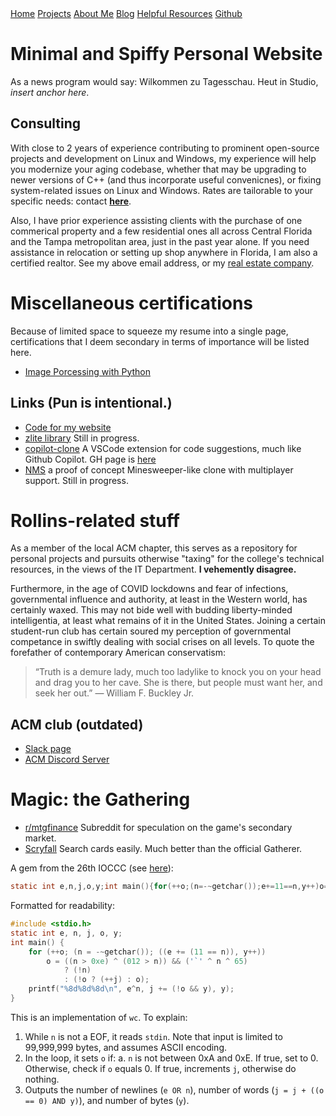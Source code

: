 <base href="https://clin1234.github.io/">
<nav>
      <a href="index.html">Home</a>
      <a href="projects/index.html">Projects</a>
      <a href="aboutme.html">About Me</a>
      <a href="blog/index.html">Blog</a>
      <a href="resources.html">Helpful Resources</a>
      <a href="https://github.com/clin1234/">Github</a>
</nav>

# Minimal and Spiffy Personal Website

As a news program would say: Wilkommen zu Tagesschau. Heut in Studio, _insert anchor here_.

## Consulting

With close to 2 years of experience contributing to prominent open-source projects and development on Linux and Windows, my experience will help you
 modernize your aging codebase, whether that may be upgrading to newer versions of C++ (and thus incorporate useful convenicnes), or fixing system-related issues
  on Linux and Windows. Rates are tailorable to your specific needs: contact **[here](mailto:clin@rollins.edu)**.

Also, I have prior experience assisting clients with the purchase of one commerical property and a few residential ones all across Central Florida and 
the Tampa metropolitan area, just in the past year alone. If you need assistance in relocation or setting up shop anywhere in Florida, I am also a certified realtor. See my above email address, or
 my [real estate company](https://www.baystreetgroupfl.com/).

# Miscellaneous certifications

Because of limited space to squeeze my resume into a single page, certifications that I deem secondary in terms of importance will be listed here.

* [Image Porcessing with Python](https://www.datacamp.com/statement-of-accomplishment/track/0903c21f7f062f4de6ac39c080734596366bcadc)

## Links (Pun is intentional.)

* [Code for my website](https://github.com/clin1234/clin1234.github.io)
* [zlite library](https://github.com/clin1234/zlite) Still in progress.
* [copilot-clone](https://github.com/clin1234/copilot-clone) A VSCode extension for code suggestions, much like Github Copilot. GH page is [here](https://clin1234.github.io/copilot-clone)
* [NMS](https://github.com/clin1234/NMS) a proof of concept Minesweeper-like clone with multiplayer support. Still in progress.

# Rollins-related stuff

As a member of the local ACM chapter, this serves as a repository for personal projects and pursuits otherwise "taxing" for the college's technical resources, in the views of the IT Department. **I vehemently disagree.**

Furthermore, in the age of COVID lockdowns and fear of infections, governmental influence and authority, at least in the Western world, has certainly waxed. This may not bide well with budding liberty-minded intelligentia, at least what remains of it in the United States. Joining a certain student-run club has certain soured my perception of governmental competance in swiftly dealing with social crises on all levels. To quote the forefather of contemporary American conservatism:

> “Truth is a demure lady, much too ladylike to knock you on your head and drag you to her cave. She is there, but people must want her, and seek her out.”
― William F. Buckley Jr. 

## ACM club (outdated)

* [Slack page](https://acm2019-20.slack.com)
* [ACM Discord Server](https://discord.com/channels/693677245394452522/693677245838917634)

# Magic: the Gathering

* [r/mtgfinance](https://reddit.com/r/mtgfinance) Subreddit for speculation on the game's secondary market.
* [Scryfall](https://scryfall.com) Search cards easily. Much better than the official Gatherer. 

A gem from the 26th IOCCC (see [here](https://www.ioccc.org/2019/burton/)):
```c
static int e,n,j,o,y;int main(){for(++o;(n=-~getchar());e+=11==n,y++)o=n>0xe^012>n&&'`'^n^65?!n:!o?++j:o;printf("%8d%8d%8d\n",e^n,j+=!o&&y,y);}
```

Formatted for readability:
```c
#include <stdio.h>
static int e, n, j, o, y;
int main() {
    for (++o; (n = -~getchar()); ((e += (11 == n)), y++))
        o = ((n > 0xe) ^ (012 > n)) && ('`' ^ n ^ 65)
            ? (!n)
            : (!o ? (++j) : o);
    printf("%8d%8d%8d\n", e^n, j += (!o && y), y);
}
```

This is an implementation of `wc`. To explain:
1. While `n` is not a EOF, it reads `stdin`.
Note that input is limited to 99,999,999 bytes, and assumes ASCII encoding.
2. In the loop, it sets `o` if:
    a. `n` is not between 0xA and 0xE. If true, set to 0. Otherwise, check if `o` equals 0. If true, increments `j`, otherwise do nothing.
3. Outputs the number of newlines (`e OR n`), number of words (`j = j + ((o == 0) AND y)`), and number of bytes (`y`).
